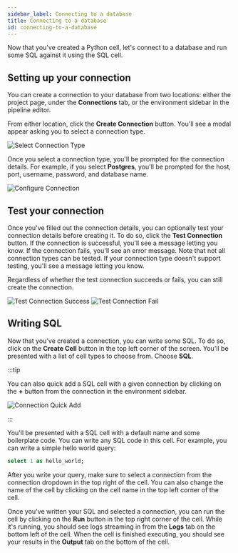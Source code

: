 ```yaml
---
sidebar_label: Connecting to a database
title: Connecting to a database
id: connecting-to-a-database
---
```


Now that you've created a Python cell, let's connect to a database and run some SQL against it using the SQL cell.

## Setting up your connection

You can create a connection to your database from two locations: either the project page, under the **Connections** tab, or the environment sidebar in the pipeline editor.

From either location, click the **Create Connection** button. You'll see a modal appear asking you to select a connection type.

![Select Connection Type](/img/cloud-ide/select-connection-type.png)

Once you select a connection type, you'll be prompted for the connection details. For example, if you select **Postgres**, you'll be prompted for the host, port, username, password, and database name.

![Configure Connection](/img/cloud-ide/configure-connection.png)

## Test your connection

Once you've filled out the connection details, you can optionally test your connection details before creating it. To do so, click the **Test Connection** button. If the connection is successful, you'll see a message letting you know. If the connection fails, you'll see an error message. Note that not all connection types can be tested. If your connection type doesn't support testing, you'll see a message letting you know.

Regardless of whether the test connection succeeds or fails, you can still create the connection.

![Test Connection Success](/img/cloud-ide/test-connection-success.png)
![Test Connection Fail](/img/cloud-ide/test-connection-fail.png)

## Writing SQL

Now that you've created a connection, you can write some SQL. To do so, click on the **Create Cell** button in the top left corner of the screen. You'll be presented with a list of cell types to choose from. Choose **SQL**.

:::tip

You can also quick add a SQL cell with a given connection by clicking on the **+** button from the connection in the environment sidebar.

![Connection Quick Add](/img/cloud-ide/connection-quick-add.png)

:::

You'll be presented with a SQL cell with a default name and some boilerplate code. You can write any SQL code in this cell. For example, you can write a simple hello world query:

```sql
select 1 as hello_world;
```

After you write your query, make sure to select a connection from the connection dropdown in the top right of the cell. You can also change the name of the cell by clicking on the cell name in the top left corner of the cell.

Once you've written your SQL and selected a connection, you can run the cell by clicking on the **Run** button in the top right corner of the cell. While it's running, you should see logs streaming in from the **Logs** tab on the bottom left of the cell. When the cell is finished executing, you should see your results in the **Output** tab on the bottom of the cell.

